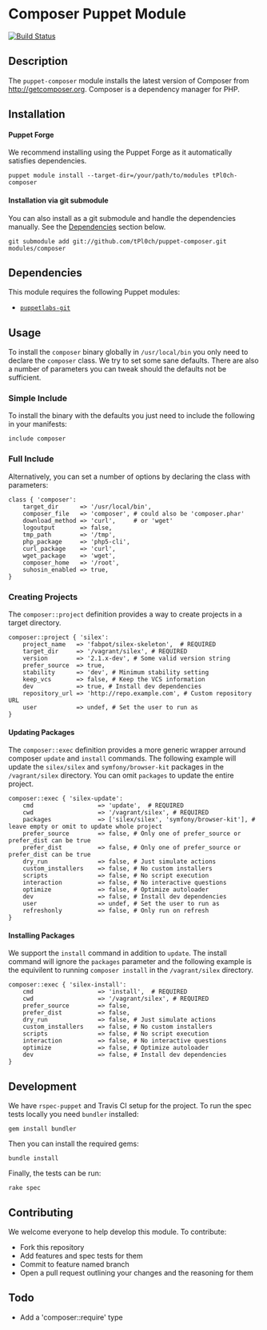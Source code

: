 # Composer Puppet Module

[![Build Status](https://travis-ci.org/tPl0ch/puppet-composer.png?branch=master)](https://travis-ci.org/tPl0ch/puppet-composer)

## Description

The `puppet-composer` module installs the latest version of Composer from http://getcomposer.org. Composer is a dependency manager for PHP.

## Installation

#### Puppet Forge
We recommend installing using the Puppet Forge as it automatically satisfies dependencies.

    puppet module install --target-dir=/your/path/to/modules tPl0ch-composer

#### Installation via git submodule
You can also install as a git submodule and handle the dependencies manually. See the [Dependencies](#dependencies) section below.

    git submodule add git://github.com/tPl0ch/puppet-composer.git modules/composer

## Dependencies

This module requires the following Puppet modules:

* [`puppetlabs-git`](https://github.com/puppetlabs/puppetlabs-git/)

## Usage
To install the `composer` binary globally in `/usr/local/bin` you only need to declare the `composer` class. We try to set some sane defaults. There are also a number of parameters you can tweak should the defaults not be sufficient.

### Simple Include
To install the binary with the defaults you just need to include the following in your manifests:

    include composer

### Full Include
Alternatively, you can set a number of options by declaring the class with parameters:

```puppet
class { 'composer':
    target_dir      => '/usr/local/bin',
    composer_file   => 'composer', # could also be 'composer.phar'
    download_method => 'curl',     # or 'wget'
    logoutput       => false,
    tmp_path        => '/tmp',
    php_package     => 'php5-cli',
    curl_package    => 'curl',
    wget_package    => 'wget',
    composer_home   => '/root',
    suhosin_enabled => true,
}
```

### Creating Projects

The `composer::project` definition provides a way to create projects in a target directory.

```puppet
composer::project { 'silex':
    project_name   => 'fabpot/silex-skeleton',  # REQUIRED
    target_dir     => '/vagrant/silex', # REQUIRED
    version        => '2.1.x-dev', # Some valid version string
    prefer_source  => true,
    stability      => 'dev', # Minimum stability setting
    keep_vcs       => false, # Keep the VCS information
    dev            => true, # Install dev dependencies
    repository_url => 'http://repo.example.com', # Custom repository URL
    user           => undef, # Set the user to run as
}
```

#### Updating Packages

The `composer::exec` definition provides a more generic wrapper arround composer `update` and `install` commands. The following example will update the `silex/silex` and `symfony/browser-kit` packages in the `/vagrant/silex` directory. You can omit `packages` to update the entire project.

```puppet
composer::exec { 'silex-update':
    cmd                  => 'update',  # REQUIRED
    cwd                  => '/vagrant/silex', # REQUIRED
    packages             => ['silex/silex', 'symfony/browser-kit'], # leave empty or omit to update whole project
    prefer_source        => false, # Only one of prefer_source or prefer_dist can be true
    prefer_dist          => false, # Only one of prefer_source or prefer_dist can be true
    dry_run              => false, # Just simulate actions
    custom_installers    => false, # No custom installers
    scripts              => false, # No script execution
    interaction          => false, # No interactive questions
    optimize             => false, # Optimize autoloader
    dev                  => false, # Install dev dependencies
    user                 => undef, # Set the user to run as
    refreshonly          => false, # Only run on refresh
}
```

#### Installing Packages

We support the `install` command in addition to `update`. The install command will ignore the `packages` parameter and the following example is the equivilent to running `composer install` in the `/vagrant/silex` directory.

```puppet
composer::exec { 'silex-install':
    cmd                  => 'install',  # REQUIRED
    cwd                  => '/vagrant/silex', # REQUIRED
    prefer_source        => false,
    prefer_dist          => false,
    dry_run              => false, # Just simulate actions
    custom_installers    => false, # No custom installers
    scripts              => false, # No script execution
    interaction          => false, # No interactive questions
    optimize             => false, # Optimize autoloader
    dev                  => false, # Install dev dependencies
}
```

## Development

We have `rspec-puppet` and Travis CI setup for the project. To run the spec tests locally you need `bundler` installed:

```
gem install bundler
```

Then you can install the required gems:

```
bundle install
```

Finally, the tests can be run:

```
rake spec
```

## Contributing

We welcome everyone to help develop this module. To contribute:

* Fork this repository
* Add features and spec tests for them
* Commit to feature named branch
* Open a pull request outlining your changes and the reasoning for them

## Todo

* Add a 'composer::require' type
